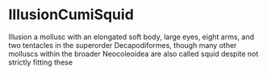 # IllusionCumiSquid
Illusion a mollusc with an elongated soft body, large eyes, eight arms, and two tentacles in the superorder Decapodiformes, though many other molluscs within the broader Neocoleoidea are also called squid despite not strictly fitting these
